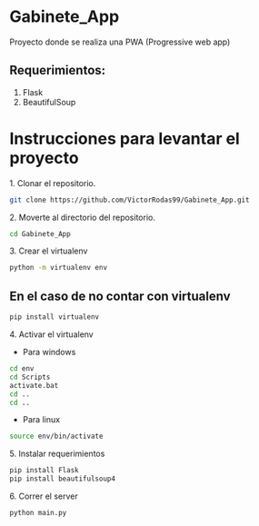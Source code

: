# Gabinete_App

Proyecto donde se realiza una PWA (Progressive web app)

## Requerimientos:

1. Flask
2. BeautifulSoup

# Instrucciones para levantar el proyecto

<p>1. Clonar el repositorio.</p>

```bash
git clone https://github.com/VictorRodas99/Gabinete_App.git
```

<p>2. Moverte al directorio del repositorio.</p>

```bash
cd Gabinete_App
```

<p>3. Crear el virtualenv</p>

```bash
python -m virtualenv env
```

## En el caso de no contar con virtualenv

```bash
pip install virtualenv
```

<p>4. Activar el virtualenv</p>

- Para windows

```bash
cd env
cd Scripts
activate.bat
cd ..
cd ..
```

- Para linux

```bash
source env/bin/activate
```

<p>5. Instalar requerimientos</p>

```bash
pip install Flask
pip install beautifulsoup4
```

<p>6. Correr el server </p>

```bash
python main.py
```